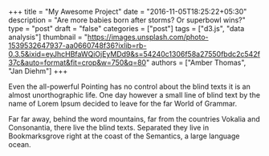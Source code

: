 +++
title = "My Awesome Project"
date = "2016-11-05T18:25:22+05:30"
description = "Are more babies born after storms? Or superbowl wins?"
type = "post"
draft = "false"
categories = ["post"]
tags = ["d3.js", "data analysis"]
thumbnail = "https://images.unsplash.com/photo-1539532647937-aa0660748f36?ixlib=rb-0.3.5&ixid=eyJhcHBfaWQiOjEyMDd9&s=54240c1306f58a27550fbdc2c542f37c&auto=format&fit=crop&w=750&q=80"
authors = ["Amber Thomas", "Jan Diehm"]
+++

Even the all-powerful Pointing has no control about the blind texts it is an almost unorthographic life. One day however a small line of blind text by the name of Lorem Ipsum decided to leave for the far World of Grammar.
<!--more-->

Far far away, behind the word mountains, far from the countries Vokalia and Consonantia, there live the blind texts. Separated they live in Bookmarksgrove right at the coast of the Semantics, a large language ocean.
